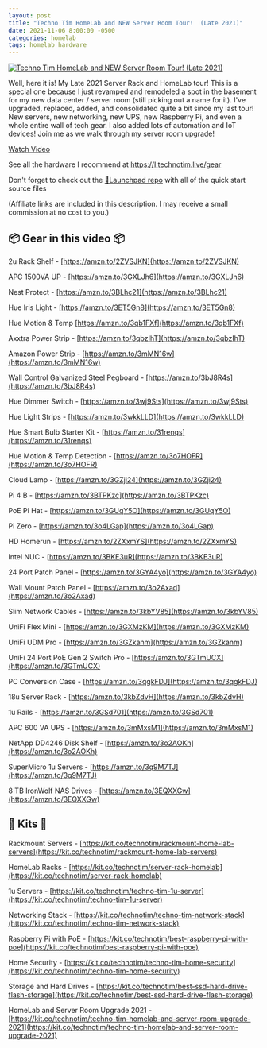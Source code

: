 ```yaml
---
layout: post
title: "Techno Tim HomeLab and NEW Server Room Tour!  (Late 2021)"
date: 2021-11-06 8:00:00 -0500
categories: homelab
tags: homelab hardware
---
```


[![Techno Tim HomeLab and NEW Server Room Tour!  (Late 2021)](https://img.youtube.com/vi/u45Z4yGTgs8/0.jpg)](https://www.youtube.com/watch?v=u45Z4yGTgs8 "Techno Tim HomeLab and NEW Server Room Tour!  (Late 2021)")

Well, here it is!  My Late 2021 Server Rack and HomeLab tour!  This is a special one because I just revamped and remodeled a spot in the basement for my new data center / server room (still picking out a name for it).  I've upgraded, replaced, added, and consolidated quite a bit since my last tour!  New servers, new networking, new UPS, new Raspberry Pi, and even a whole entire wall of tech gear.   I also added lots of automation and IoT devices!  Join me as we walk through my server room upgrade!

[Watch Video](https://www.youtube.com/watch?v=u45Z4yGTgs8)

See all the hardware I recommend at <https://l.technotim.live/gear>

Don't forget to check out the [🚀Launchpad repo](https://l.technotim.live/quick-start) with all of the quick start source files

(Affiliate links are included in this description. I may receive a small commission at no cost to you.)

## 📦 Gear in this video 📦

2u Rack Shelf - [https://amzn.to/2ZVSJKN](https://amzn.to/2ZVSJKN)

APC 1500VA UP - [https://amzn.to/3GXLJh6](https://amzn.to/3GXLJh6)

Nest Protect - [https://amzn.to/3BLhc21](https://amzn.to/3BLhc21)

Hue Iris Light - [https://amzn.to/3ET5Gn8](https://amzn.to/3ET5Gn8)

Hue Motion & Temp [https://amzn.to/3qb1FXf](https://amzn.to/3qb1FXf)

Axxtra Power Strip - [https://amzn.to/3qbzIhT](https://amzn.to/3qbzIhT)

Amazon Power Strip - [https://amzn.to/3mMN16w](https://amzn.to/3mMN16w)

Wall Control Galvanized Steel Pegboard - [https://amzn.to/3bJ8R4s](https://amzn.to/3bJ8R4s)

Hue Dimmer Switch - [https://amzn.to/3wj9Sts](https://amzn.to/3wj9Sts)

Hue Light Strips - [https://amzn.to/3wkkLLD](https://amzn.to/3wkkLLD)

Hue Smart Bulb Starter Kit - [https://amzn.to/31renqs](https://amzn.to/31renqs)

Hue Motion & Temp Detection - [https://amzn.to/3o7HOFR](https://amzn.to/3o7HOFR)

Cloud Lamp - [https://amzn.to/3GZji24](https://amzn.to/3GZji24)

Pi 4 B - [https://amzn.to/3BTPKzc](https://amzn.to/3BTPKzc)

PoE Pi Hat - [https://amzn.to/3GUqY5O](https://amzn.to/3GUqY5O)

Pi Zero - [https://amzn.to/3o4LGap](https://amzn.to/3o4LGap)

HD Homerun - [https://amzn.to/2ZXxmYS](https://amzn.to/2ZXxmYS)

Intel NUC - [https://amzn.to/3BKE3uR](https://amzn.to/3BKE3uR)

24 Port Patch Panel - [https://amzn.to/3GYA4yo](https://amzn.to/3GYA4yo)

Wall Mount Patch Panel - [https://amzn.to/3o2Axad](https://amzn.to/3o2Axad)

Slim Network Cables - [https://amzn.to/3kbYV85](https://amzn.to/3kbYV85)

UniFi Flex Mini - [https://amzn.to/3GXMzKM](https://amzn.to/3GXMzKM)

UniFi UDM Pro - [https://amzn.to/3GZkanm](https://amzn.to/3GZkanm)

UniFi 24 Port PoE Gen 2 Switch Pro - [https://amzn.to/3GTmUCX](https://amzn.to/3GTmUCX)

PC Conversion Case - [https://amzn.to/3qgkFDJ](https://amzn.to/3qgkFDJ)

18u Server Rack - [https://amzn.to/3kbZdvH](https://amzn.to/3kbZdvH)

1u Rails - [https://amzn.to/3GSd701](https://amzn.to/3GSd701)

APC 600 VA UPS - [https://amzn.to/3mMxsM1](https://amzn.to/3mMxsM1)

NetApp DD4246 Disk Shelf - [https://amzn.to/3o2AOKh](https://amzn.to/3o2AOKh)

SuperMicro 1u Servers - [https://amzn.to/3q9M7TJ](https://amzn.to/3q9M7TJ)

8 TB IronWolf NAS Drives  - [https://amzn.to/3EQXXGw](https://amzn.to/3EQXXGw)

## 🚀 Kits 🚀

Rackmount Servers - [https://kit.co/technotim/rackmount-home-lab-servers](https://kit.co/technotim/rackmount-home-lab-servers)

HomeLab Racks  - [https://kit.co/technotim/server-rack-homelab](https://kit.co/technotim/server-rack-homelab)

1u Servers - [https://kit.co/technotim/techno-tim-1u-server](https://kit.co/technotim/techno-tim-1u-server)

Networking Stack - [https://kit.co/technotim/techno-tim-network-stack](https://kit.co/technotim/techno-tim-network-stack)

Raspberry Pi with PoE - [https://kit.co/technotim/best-raspberry-pi-with-poe](https://kit.co/technotim/best-raspberry-pi-with-poe)

Home Security - [https://kit.co/technotim/techno-tim-home-security](https://kit.co/technotim/techno-tim-home-security)

Storage and Hard Drives - [https://kit.co/technotim/best-ssd-hard-drive-flash-storage](https://kit.co/technotim/best-ssd-hard-drive-flash-storage)

HomeLab and Server Room Upgrade 2021 - [https://kit.co/technotim/techno-tim-homelab-and-server-room-upgrade-2021](https://kit.co/technotim/techno-tim-homelab-and-server-room-upgrade-2021)
